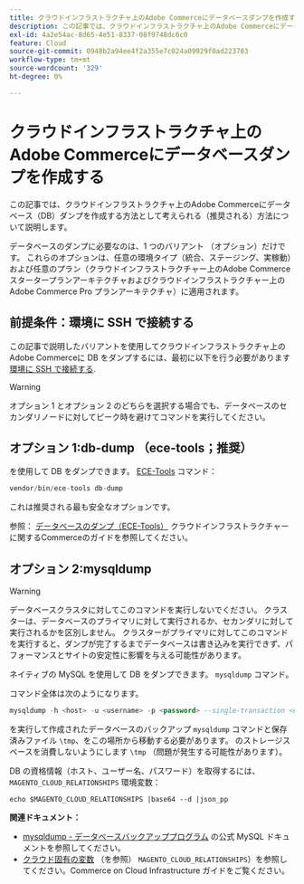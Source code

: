 ```yaml
---
title: クラウドインフラストラクチャ上のAdobe Commerceにデータベースダンプを作成する
description: この記事では、クラウドインフラストラクチャ上のAdobe Commerceにデータベース（DB）ダンプを作成する方法として考えられる（推奨される）方法について説明します。
exl-id: 4a2e54ac-8d65-4e51-8337-08f9748dc6c0
feature: Cloud
source-git-commit: 0948b2a94ee4f2a355e7c024a09929f0ad223783
workflow-type: tm+mt
source-wordcount: '329'
ht-degree: 0%

---
```


# クラウドインフラストラクチャ上のAdobe Commerceにデータベースダンプを作成する

この記事では、クラウドインフラストラクチャ上のAdobe Commerceにデータベース（DB）ダンプを作成する方法として考えられる（推奨される）方法について説明します。

データベースのダンプに必要なのは、1 つのバリアント （オプション）だけです。 これらのオプションは、任意の環境タイプ（統合、ステージング、実稼動）および任意のプラン（クラウドインフラストラクチャー上のAdobe Commerce スタータープランアーキテクチャおよびクラウドインフラストラクチャー上のAdobe Commerce Pro プランアーキテクチャ）に適用されます。

## 前提条件：環境に SSH で接続する

この記事で説明したバリアントを使用してクラウドインフラストラクチャ上のAdobe Commerceに DB をダンプするには、最初に以下を行う必要があります [環境に SSH で接続する](https://experienceleague.adobe.com/docs/commerce-cloud-service/user-guide/develop/secure-connections.html).

>[!WARNING]
>
>オプション 1 とオプション 2 のどちらを選択する場合でも、データベースのセカンダリノードに対してピーク時を避けてコマンドを実行してください。

## オプション 1:db-dump （**ece-tools；推奨**）

を使用して DB をダンプできます。 [ECE-Tools](https://experienceleague.adobe.com/docs/commerce-cloud-service/user-guide/dev-tools/ece-tools/update-package.html) コマンド：

```php
vendor/bin/ece-tools db-dump
```

これは推奨される最も安全なオプションです。

参照： [データベースのダンプ（ECE-Tools）](https://experienceleague.adobe.com/docs/commerce-cloud-service/user-guide/develop/storage/database-dump.html) クラウドインフラストラクチャーに関するCommerceのガイドを参照してください。

## オプション 2:mysqldump

>[!WARNING]
>
>データベースクラスタに対してこのコマンドを実行しないでください。 クラスターは、データベースのプライマリに対して実行されるか、セカンダリに対して実行されるかを区別しません。 クラスターがプライマリに対してこのコマンドを実行すると、ダンプが完了するまでデータベースは書き込みを実行できず、パフォーマンスとサイトの安定性に影響を与える可能性があります。

ネイティブの MySQL を使用して DB をダンプできます。 `mysqldump` コマンド。

コマンド全体は次のようになります。

```sql
mysqldump -h <host> -u <username> -p <password> --single-transaction <db_name> | gzip > /tmp/<dump_name>.sql.gz
```

を実行して作成されたデータベースのバックアップ `mysqldump` コマンドと保存済みファイル `\tmp`、をこの場所から移動する必要があります。 のストレージスペースを消費しないようにします `\tmp` （問題が発生する可能性があります）。

DB の資格情報（ホスト、ユーザー名、パスワード）を取得するには、 `MAGENTO_CLOUD_RELATIONSHIPS` 環境変数：

```
echo $MAGENTO_CLOUD_RELATIONSHIPS |base64 --d |json_pp
```

**関連ドキュメント：**

* [mysqldump - データベースバックアッププログラム](https://dev.mysql.com/doc/refman/8.0/en/mysqldump.html) の公式 MySQL ドキュメントを参照してください。
* [クラウド固有の変数](https://experienceleague.adobe.com/docs/commerce-cloud-service/user-guide/configure/env/stage/variables-cloud.html) （を参照） `MAGENTO_CLOUD_RELATIONSHIPS`）を参照してください。Commerce on Cloud Infrastructure ガイドをご覧ください。
